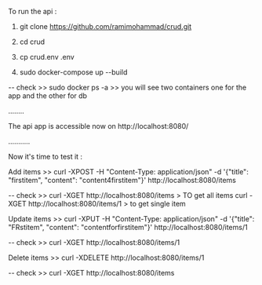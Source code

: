 To run the api :

1. git clone  https://github.com/ramimohammad/crud.git

2. cd crud

3. cp crud.env .env

4. sudo docker-compose up --build

-- check >> sudo docker ps -a >> you will see two containers one for the app and the other for db

........

The api app is accessible now on http://localhost:8080/

...........

Now it's time to test it : 

Add items >> curl -XPOST -H "Content-Type: application/json" -d '{"title": "firstitem", "content": "content4firstitem"}' http://localhost:8080/items 

   -- check >> curl -XGET http://localhost:8080/items  > TO get all items
                   curl -XGET http://localhost:8080/items/1 > to get single item



Update items >> curl -XPUT -H "Content-Type: application/json" -d '{"title": "FRstitem", "content": "contentforfirstitem"}' http://localhost:8080/items/1


   -- check >> curl -XGET http://localhost:8080/items/1 


Delete items >> curl -XDELETE http://localhost:8080/items/1

   -- check >> curl -XGET http://localhost:8080/items




